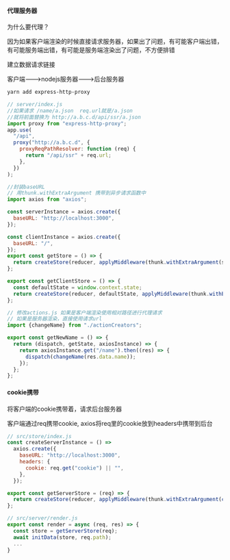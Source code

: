 #### 代理服务器

为什么要代理？

因为如果客户端渲染的时候直接请求服务器，如果出了问题，有可能客户端出错，有可能服务端出错，有可能是服务端渲染出了问题，不方便排错

建立数据请求链接

客户端--->nodejs服务器--->后台服务器

```bash
yarn add express-http-proxy
```

```js
// server/index.js
//如果请求 /name/a.json  req.url就是/a.json
//就将前面替换为 http://a.b.c.d/api/ssr/a.json 
import proxy from "express-http-proxy";
app.use(
  "/api",
  proxy("http://a.b.c.d", {
    proxyReqPathResolver: function (req) {
      return "/api/ssr" + req.url;
    },
  })
);
```

```js
//封装baseURL
// 用thunk.withExtraArgument 携带到异步请求函数中
import axios from "axios";

const serverInstance = axios.create({
  baseURL: "http://localhost:3000",
});

const clientInstance = axios.create({
  baseURL: "/",
});
export const getStore = () => {
  return createStore(reducer, applyMiddleware(thunk.withExtraArgument(serverInstance)));
};

export const getClientStore = () => {
  const defaultState = window.context.state;
  return createStore(reducer, defaultState, applyMiddleware(thunk.withExtraArgument(clientInstance)));
};

```



```js
// 修改actions.js 如果是客户端渲染使用相对路径进行代理请求
// 如果是服务器渲染，直接使用请求url
import {changeName} from "./actionCreators";

export const getNewName = () => {
  return (dispatch, getState, axiosInstance) => {
    return axiosInstance.get("/name").then((res) => {
      dispatch(changeName(res.data.name));
    });
  };
};

```

#### cookie携带

将客户端的cookie携带着，请求后台服务器

客户端通过req携带cookie, axios将req里的cookie放到headers中携带到后台

```js
// src/store/index.js
const createServerInstance = () =>
  axios.create({
    baseURL: "http://localhost:3000",
    headers: {
      cookie: req.get("cookie") || "",
    },
  });

export const getServerStore = (req) => {
  return createStore(reducer, applyMiddleware(thunk.withExtraArgument(createServerInstance(req))));
};
```

```js
// src/server/render.js
export const render = async (req, res) => {
  const store = getServerStore(req);
  await initData(store, req.path);
  ...
}
```

